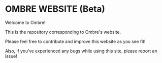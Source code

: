 # OMBRE WEBSITE (Beta)

Welcome to Ombre!

This is the repository corresponding to Ombre's website.

Please feel free to contribute and improve this website as you see fit!

Also, if you've experienced any bugs while using this site, please report an issue!